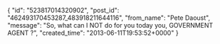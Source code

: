  {
   "id": "523817014320902",
   "post_id": "462493170453287_483918211644116",
   "from_name": "Pete Daoust",
   "message": "So, what can I NOT do for you today you, GOVERNMENT AGENT ?",
   "created_time": "2013-06-11T19:53:52+0000"
 }
